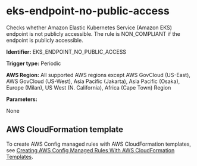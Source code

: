 # eks\-endpoint\-no\-public\-access<a name="eks-endpoint-no-public-access"></a>

Checks whether Amazon Elastic Kubernetes Service \(Amazon EKS\) endpoint is not publicly accessible\. The rule is NON\_COMPLIANT if the endpoint is publicly accessible\. 

**Identifier:** EKS\_ENDPOINT\_NO\_PUBLIC\_ACCESS

**Trigger type:** Periodic

**AWS Region:** All supported AWS regions except AWS GovCloud \(US\-East\), AWS GovCloud \(US\-West\), Asia Pacific \(Jakarta\), Asia Pacific \(Osaka\), Europe \(Milan\), US West \(N\. California\), Africa \(Cape Town\) Region

**Parameters:**

None  

## AWS CloudFormation template<a name="w79aac11c32c17b9d267c15"></a>

To create AWS Config managed rules with AWS CloudFormation templates, see [Creating AWS Config Managed Rules With AWS CloudFormation Templates](aws-config-managed-rules-cloudformation-templates.md)\.